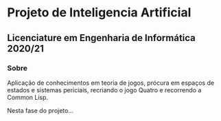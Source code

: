 # Projeto de Inteligencia Artificial
## Licenciature em Engenharia de Informática 2020/21

### Sobre
Aplicação de conhecimentos em teoria de jogos, prócura em espaços de estados e sistemas periciais, recriando o jogo Quatro e recorrendo a Common Lisp.

Nesta fase do projeto...

